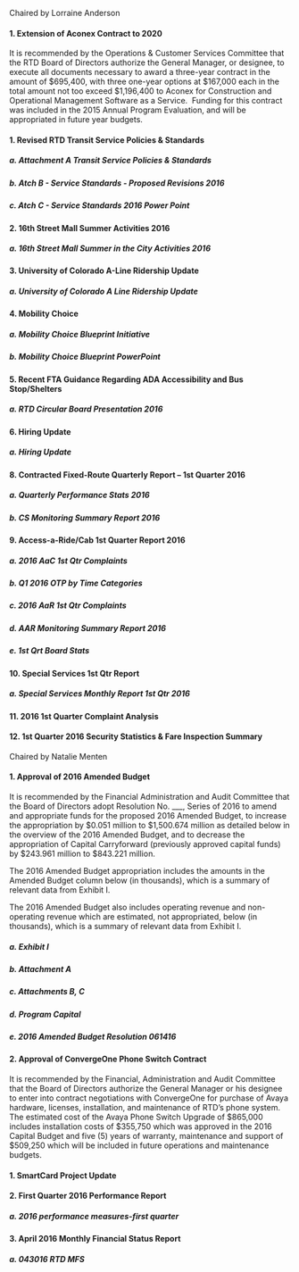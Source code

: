 Chaired by Lorraine Anderson

#### 1. Extension of Aconex Contract to 2020

It is recommended by the Operations & Customer Services Committee that the RTD Board of Directors authorize the General Manager, or designee, to execute all documents necessary to award a three-year contract in the amount of $695,400, with three one-year options at $167,000 each in the total amount not too exceed $1,196,400 to Aconex for Construction and Operational Management Software as a Service.  Funding for this contract was included in the 2015 Annual Program Evaluation, and will be appropriated in future year budgets.

#### 1. Revised RTD Transit Service Policies & Standards

##### a. Attachment A Transit Service Policies & Standards

##### b. Atch B - Service Standards - Proposed Revisions 2016

##### c. Atch C - Service Standards 2016 Power Point

#### 2. 16th Street Mall Summer Activities 2016

##### a. 16th Street Mall Summer in the City Activities 2016

#### 3. University of Colorado A-Line Ridership Update

##### a. University of Colorado A Line Ridership Update

#### 4. Mobility Choice

##### a. Mobility Choice Blueprint Initiative

##### b. Mobility Choice Blueprint PowerPoint

#### 5. Recent FTA Guidance Regarding ADA Accessibility and Bus Stop/Shelters

##### a. RTD Circular Board Presentation 2016

#### 6. Hiring Update

##### a. Hiring Update

#### 8. Contracted Fixed-Route Quarterly Report – 1st Quarter 2016

##### a. Quarterly Performance Stats 2016

##### b. CS Monitoring Summary Report 2016

#### 9. Access-a-Ride/Cab 1st Quarter Report 2016

##### a. 2016 AaC 1st Qtr Complaints

##### b. Q1 2016 OTP by Time Categories

##### c. 2016 AaR 1st Qtr Complaints

##### d. AAR Monitoring Summary Report 2016

##### e. 1st Qrt Board Stats

#### 10. Special Services 1st Qtr Report

##### a. Special Services Monthly Report 1st Qtr 2016

#### 11. 2016 1st Quarter Complaint Analysis

#### 12. 1st Quarter 2016 Security Statistics & Fare Inspection Summary

Chaired by Natalie Menten

#### 1. Approval of 2016 Amended Budget

It is recommended by the Financial Administration and Audit Committee that the Board of Directors adopt Resolution No. ___, Series of 2016 to amend and appropriate funds for the proposed 2016 Amended Budget, to increase the appropriation by $0.051 million to $1,500.674 million as detailed below in the overview of the 2016 Amended Budget, and to decrease the appropriation of Capital Carryforward (previously approved capital funds) by $243.961 million to $843.221 million.

The 2016 Amended Budget appropriation includes the amounts in the Amended Budget column below (in thousands), which is a summary of relevant data from Exhibit I.

The 2016 Amended Budget also includes operating revenue and non-operating revenue which are estimated, not appropriated, below (in thousands), which is a summary of relevant data from Exhibit I.

##### a. Exhibit I

##### b. Attachment A

##### c. Attachments B, C

##### d. Program Capital

##### e. 2016 Amended Budget Resolution 061416

#### 2. Approval of ConvergeOne Phone Switch Contract

It is recommended by the Financial, Administration and Audit Committee that the Board of Directors authorize the General Manager or his designee to enter into contract negotiations with ConvergeOne for purchase of Avaya hardware, licenses, installation, and maintenance of RTD’s phone system. The estimated cost of the Avaya Phone Switch Upgrade of $865,000 includes installation costs of $355,750 which was approved in the 2016 Capital Budget and five (5) years of warranty, maintenance and support of $509,250 which will be included in future operations and maintenance budgets.

#### 1. SmartCard Project Update

#### 2. First Quarter 2016 Performance Report

##### a. 2016 performance measures-first quarter

#### 3. April 2016 Monthly Financial Status Report

##### a. 043016 RTD MFS